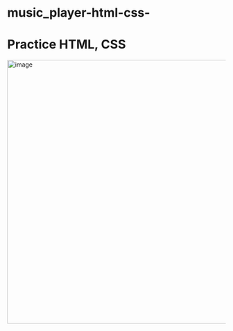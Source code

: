 # music_player-html-css-

# Practice HTML, CSS

<img width="608" alt="image" src="https://user-images.githubusercontent.com/69336817/184500533-4bbea7ea-131a-4a57-abac-d42efca121f5.png">
